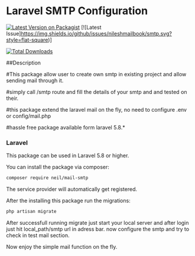 # Laravel SMTP Configuration


[![Latest Version on Packagist](https://img.shields.io/packagist/v/neil/mail-smtp.svg?style=flat-square)](https://packagist.org/packages/neil/mail-smtp)
[![Latest Issue]https://img.shields.io/github/issues/nileshmailbook/smtp.svg?style=flat-square)] 

[![Total Downloads](https://img.shields.io/packagist/dt/neil/mail-smtp.svg?style=flat-square)](https://packagist.org/packages/neil/mail-smtp)
 
##Description

#This package allow user to create own smtp in existing project and allow sending mail through it.

#simply call /smtp route and fill the details of your smtp and and tested on their.

#this package extend the laravel mail on the fly, no need to configure .env or config/mail.php

#hassle free package available form laravel 5.8.*  


### Laravel

This package can be used in Laravel 5.8 or higher.

You can install the package via composer:

``` bash
composer require neil/mail-smtp
```

The service provider will automatically get registered.

After the installing this package run the migrations:

```bash
php artisan migrate
```

After successfull running migrate just start your local server and after login just hit local_path/smtp url in adress bar.
now configure the smtp and try to check in test mail section.

Now enjoy the simple mail function on the fly.
